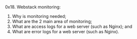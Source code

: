 0x18. Webstack monitoring:
1) Why is monitoring needed;
2) What are the 2 main area of monitoring;
3) What are access logs for a web server (such as Nginx); and
4) What are error logs for a web server (such as Nginx).

